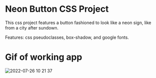 # Neon Button CSS Project #

This css project features a button fashioned to look like a neon sign, like from a city after sundown. 

Features: css pseudoclasses, box-shadow, and google fonts.


# Gif of working app #

![2022-07-26 10 21 37](https://user-images.githubusercontent.com/91100425/181071141-25989936-b2be-48b4-9e94-dd747ceca441.gif)


